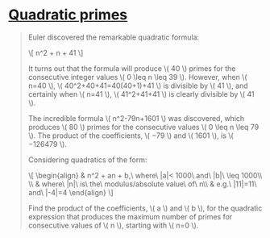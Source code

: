 # [Quadratic primes](https://projecteuler.net/problem=27)

> Euler discovered the remarkable quadratic formula:
> 
> \\[
> n^2 + n + 41
> \\]
> 
> It turns out that the formula will produce \\( 40 \\) primes for the consecutive integer values \\( 0  \leq n \leq 39 \\). However, when \\( n=40 \\), \\( 40^2+40+41=40(40+1)+41 \\) is divisible by \\( 41 \\), and certainly when \\( n=41 \\), \\( 41^2+41+41 \\) is clearly divisible by \\( 41 \\).
> 
> The incredible formula \\( n^2-79n+1601 \\) was discovered, which produces \\( 80 \\) primes for the consecutive values \\( 0 \leq n \leq 79 \\). The product of the coefficients, \\( −79 \\) and \\( 1601 \\), is \\( −126479 \\).
> 
> Considering quadratics of the form:
> 
> \\[
> \begin{align}
> & n^2 + an + b,\ where\ |a|< 1000\ and\ |b|\ \leq 1000\\\\
> \\\\
> & where\ |n|\ is\ the\ modulus/absolute value\ of\ n\\\\
> & e.g.\ |11|=11\ and\ |-4|=4
> \end{align}
> \\]
> 
> Find the product of the coefficients, \\( a \\) and \\( b \\), for the quadratic expression that produces the maximum number of primes for consecutive values of \\( n \\), starting with \\( n=0 \\).
